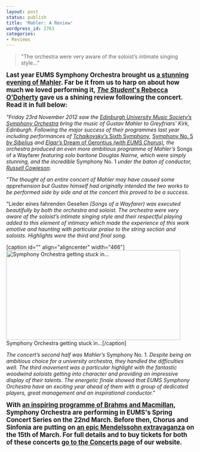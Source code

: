 ```yaml
---
layout: post
status: publish
title: 'Mahler: A Review'
wordpress_id: 2763
categories:
- Reviews
---
```


> "The orchestra were very aware of the soloist&rsquo;s intimate singing style..."

</blockquote></p>
<p><strong><big>Last year EUMS Symphony Orchestra brought us <a title="EUMS Symphony Orchestra: Winter Concert 2012" href="http://eums.eusa.ed.ac.uk/2012/symphwinter/">a stunning evening of Mahler</a>. Far be it from us to harp on about how much we loved performing it, <a title="Go to The Student's website" href="http://www.studentnewspaper.org/" target="_blank"><em>The Student</em>'s</a><a title="Find Rebecca on Twitter" href="https://twitter.com/odohertyrebecca" target="_blank"> Rebecca O'Doherty</a> gave us a shining review following the concert. Read it in full below:</big></strong></p></p>
<p><em>"Friday 23rd November 2012 saw the <a title="Symphony Orchestra" href="http://eums.eusa.ed.ac.uk/society/biography/symphony/">Edinburgh University Music Society&rsquo;s Symphony Orchestra</a> bring the music of Gustav Mahler to Greyfriars&rsquo; Kirk, Edinburgh. Following the major success of their programmes last year including performances of <a title="EUMS Symphony Orchestra: Spring Concert 2012" href="http://eums.eusa.ed.ac.uk/2012/spring-symphony/">Tchaikovsky&rsquo;s </a></em><a title="EUMS Symphony Orchestra: Spring Concert 2012" href="http://eums.eusa.ed.ac.uk/2012/spring-symphony/">Sixth Symphony</a><em>, </em><a title="EUMS Summer Concert 2012" href="http://eums.eusa.ed.ac.uk/2012/summerconcert2012/">Symphony No. 5</a><em><a title="EUMS Summer Concert 2012" href="http://eums.eusa.ed.ac.uk/2012/summerconcert2012/"> by Sibelius</a> and <a title="EUMS Chorus &amp; Symphony Orchestra: Winter Concert 2011" href="http://eums.eusa.ed.ac.uk/2011/gerontius/">Elgar&rsquo;s </a></em><a title="EUMS Chorus &amp; Symphony Orchestra: Winter Concert 2011" href="http://eums.eusa.ed.ac.uk/2011/gerontius/">Dream of Gerontius</a><em><a title="EUMS Chorus &amp; Symphony Orchestra: Winter Concert 2011" href="http://eums.eusa.ed.ac.uk/2011/gerontius/"> (with EUMS Chorus)</a>, the orchestra produced an even more ambitious programme of Mahler&rsquo;s </em>Songs of a Wayfarer<em> featuring solo baritone Douglas Nairne, which were simply stunning, and the incredible </em>Symphony No. 1<em> under the baton of conductor, <a title="2012: A Great Vintage?" href="http://eums.eusa.ed.ac.uk/2012/2012-a-great-vintage/">Russell Cowieson</a>.</em></p></p>
<p><em>"The thought of an entire concert of Mahler may have caused some apprehension but Gustav himself had originally intended the two works to be performed side by side and at the concert this proved to be a success.</em></p></p>
<p>"Lieder eines fahrenden Gesellen<em> (Songs of a Wayfarer) was executed beautifully by both the orchestra and soloist. The orchestra were very aware of the soloist&rsquo;s intimate singing style and their respectful playing added to this element of intimacy which made the experience of this work emotive and haunting with particular praise to the string section and soloists. Highlights were the third and final song.</em></p></p>
<p>[caption id="" align="aligncenter" width="466"]<a href="http://eums.eusa.ed.ac.uk/wp-content/uploads/images/h500/concerts/greyfriars_winter12_30.jpg"><img class="  " alt="Symphony Orchestra getting stuck in..." src="http://eums.eusa.ed.ac.uk/wp-content/uploads/images/h500/concerts/greyfriars_winter12_30.jpg" width="466" height="240" /></a> Symphony Orchestra getting stuck in...[/caption]</p>
<p><em>The concert&rsquo;s second half was Mahler&rsquo;s </em>Symphony No. 1<em>. Despite being an ambitious choice for a university orchestra, they handled the difficulties well. The third movement was a particular highlight with the fantastic woodwind soloists getting into character and providing an impressive display of their talents. The energetic finale showed that EUMS Symphony Orchestra have an exciting year ahead of them with a group of dedicated players, great management and an inspirational conductor."</em></p></p>
<p><strong><big>With <a title="EUMS Symphony Orchestra: Spring Concert 2013" href="http://eums.eusa.ed.ac.uk/2013/symphonyspring/">an inspiring programme of Brahms and Macmillan</a>, Symphony Orchestra are performing in EUMS's Spring Concert Series on the 22nd March. Before then, Chorus and Sinfonia are putting on <a title="EUMS Chorus &amp; Sinfonia: Spring Concert 2013" href="http://eums.eusa.ed.ac.uk/2013/chorussinfoniaspring/">an epic Mendelssohn extravaganza</a> on the 15th of March. For full details and to buy tickets for both of these concerts <a title="Go to our Concerts page" href="http://eums.eusa.ed.ac.uk/events/concerts/">go to the Concerts page</a> of our website.</big></strong></p></p>
